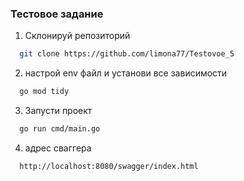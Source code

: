 
### Тестовое задание

1. Склонируй репозиторий

```bash 
  git clone https://github.com/limona77/Testovoe_5
```
2. настрой env файл и установи все зависимости

```bash 
  go mod tidy
```

3. Запусти проект

```bash 
  go run cmd/main.go
```
4. адрес сваггера
```bash 
  http://localhost:8080/swagger/index.html
  ```
